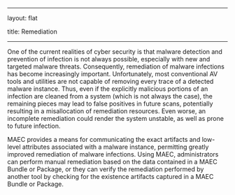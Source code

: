 ﻿---

layout: flat

title: Remediation

---



One of the current realities of cyber security is that malware detection and prevention of infection is not always possible, especially with new and targeted malware threats.  Consequently, remediation of malware infections has become increasingly important. Unfortunately, most conventional AV tools and utilities are not capable of removing every trace of a detected malware instance. Thus, even if the explicitly malicious portions of an infection are cleaned from a system (which is not always the case), the remaining pieces may lead to false positives in future scans, potentially resulting in a misallocation of remediation resources.  Even worse, an incomplete remediation could render the system unstable, as well as prone to future infection.

MAEC provides a means for communicating the exact artifacts and low-level attributes associated with a malware instance, permitting greatly improved remediation of malware infections. Using MAEC, administrators can perform manual remediation based on the data contained in a MAEC Bundle or Package, or they can verify the remediation performed by another tool by checking for the existence artifacts captured in a MAEC Bundle or Package.
